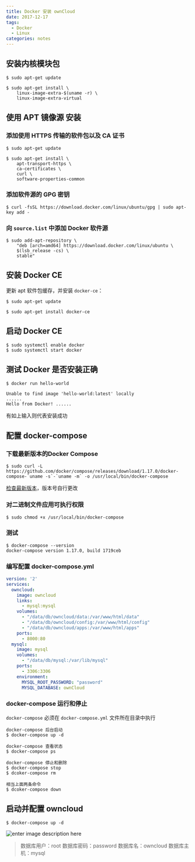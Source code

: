 ```yaml
---
title: Docker 安装 ownCloud
date: 2017-12-17
tags:
  - Docker
  - Linux
categories: notes
---
```



## 安装内核模块包
```shell
$ sudo apt-get update

$ sudo apt-get install \
    linux-image-extra-$(uname -r) \
    linux-image-extra-virtual
```

## 使用 APT 镜像源 安装

### 添加使用 HTTPS 传输的软件包以及 CA 证书
```shell
$ sudo apt-get update

$ sudo apt-get install \
    apt-transport-https \
    ca-certificates \
    curl \
    software-properties-common
```

### 添加软件源的 GPG 密钥
```shell
$ curl -fsSL https://download.docker.com/linux/ubuntu/gpg | sudo apt-key add -
```

### 向 `source.list` 中添加 Docker 软件源
```shell
$ sudo add-apt-repository \
    "deb [arch=amd64] https://download.docker.com/linux/ubuntu \
    $(lsb_release -cs) \
    stable"
```

## 安装 Docker CE
更新 apt 软件包缓存，并安装 `docker-ce`：
```shell
$ sudo apt-get update

$ sudo apt-get install docker-ce
```

## 启动 Docker CE
```shell
$ sudo systemctl enable docker
$ sudo systemctl start docker
```

## 测试 Docker 是否安装正确
```shell
$ docker run hello-world

Unable to find image 'hello-world:latest' locally
......
Hello from Docker! ......

```
有如上输入则代表安装成功


## 配置 docker-compose 

### 下载最新版本的Docker Compose
```shell
$ sudo curl -L https://github.com/docker/compose/releases/download/1.17.0/docker-compose-`uname -s`-`uname -m` -o /usr/local/bin/docker-compose
```
[检查最新版本](https://github.com/docker/compose/releases)，版本号自行更改

### 对二进制文件应用可执行权限
```shell
$ sudo chmod +x /usr/local/bin/docker-compose
```

### 测试
```shell
$ docker-compose --version
docker-compose version 1.17.0, build 1719ceb
```

### 编写配置 docker-compose.yml
```yml
version: '2'
services:
  owncloud:
    image: owncloud
    links:
      - mysql:mysql
    volumes:
      - "/data/db/owncloud/data:/var/www/html/data"
      - "/data/db/owncloud/config:/var/www/html/config"
      - "/data/db/owncloud/apps:/var/www/html/apps"
    ports:
      - 8000:80
  mysql:
    image: mysql
    volumes:
      - "/data/db/mysql:/var/lib/mysql"
    ports:
      - 3306:3306
    environment:
      MYSQL_ROOT_PASSWORD: "password"
      MYSQL_DATABASE: ownCloud
```

### docker-compose 运行和停止
`docker-compose` 必须在 `docker-compose.yml` 文件所在目录中执行

```shell
docker-compose 后台启动
$ docker-compose up -d

docker-compose 查看状态
$ docker-compose ps

docker-compose 停止和删除
$ docker-compose stop
$ dcoker-compose rm

相当上面两条命令
$ dcoker-compose down
```

## 启动并配置 owncloud
```shell
$ docker-compose up -d
```
![enter image description here](https://i.imgur.com/UtGufzX.jpg)

> 数据库用户：root
> 数据库密码：password
> 数据库名：owncloud
> 数据库主机：mysql